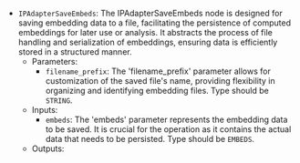 - `IPAdapterSaveEmbeds`: The IPAdapterSaveEmbeds node is designed for saving embedding data to a file, facilitating the persistence of computed embeddings for later use or analysis. It abstracts the process of file handling and serialization of embeddings, ensuring data is efficiently stored in a structured manner.
    - Parameters:
        - `filename_prefix`: The 'filename_prefix' parameter allows for customization of the saved file's name, providing flexibility in organizing and identifying embedding files. Type should be `STRING`.
    - Inputs:
        - `embeds`: The 'embeds' parameter represents the embedding data to be saved. It is crucial for the operation as it contains the actual data that needs to be persisted. Type should be `EMBEDS`.
    - Outputs:
